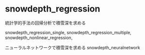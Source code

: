 # snowdepth_regression
統計学的手法の回帰分析で積雪深を求める

snowdepth_regression_single, 
snowdepth_regression_multiple, 
snowdepth_nonlinear_regression, 

ニューラルネットワークで積雪深を求める
snowdepth_neuralnetwork
